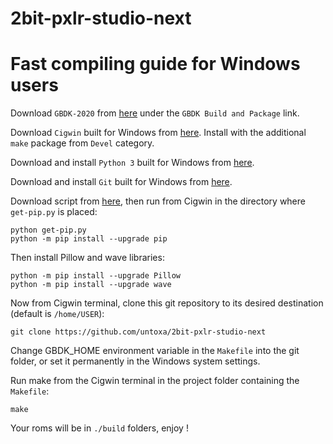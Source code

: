 # 2bit-pxlr-studio-next

# Fast compiling guide for Windows users 


Download `GBDK-2020` from [here](https://github.com/gbdk-2020/gbdk-2020/actions) under the `GBDK Build and Package` link.

Download `Cigwin` built for Windows from [here](https://www.cygwin.com/).
Install with the additional `make` package from `Devel` category.

Download and install `Python 3` built for Windows from [here](https://www.python.org/downloads/).

Download and install `Git` built for Windows from [here](https://git-scm.com/download/win).

Download script from [here](https://bootstrap.pypa.io/get-pip.py), then run from Cigwin in the directory where `get-pip.py` is placed:

    python get-pip.py
    python -m pip install --upgrade pip

Then install Pillow and wave libraries: 

    python -m pip install --upgrade Pillow
    python -m pip install --upgrade wave

Now from Cigwin terminal, clone this git repository to its desired destination (default is `/home/USER`): 

    git clone https://github.com/untoxa/2bit-pxlr-studio-next

Change GBDK_HOME environment variable in the `Makefile` into the git folder, or set it permanently in the Windows system settings.

Run make from the Cigwin terminal in the project folder containing the `Makefile`: 

    make

Your roms will be in `./build` folders, enjoy ! 
